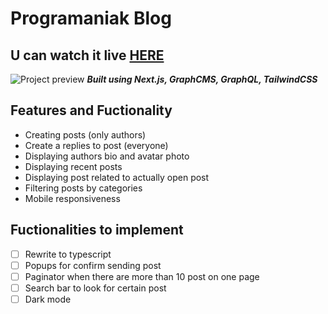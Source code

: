 # Programaniak Blog
## U can watch it live [HERE](https://graphcms-blog-phi.vercel.app/)

![Project preview](https://cdn.discordapp.com/attachments/917864818189418576/918242910229647430/unknown.png)
**_Built using Next.js, GraphCMS, GraphQL, TailwindCSS_**

## Features and Fuctionality

- Creating posts (only authors)
- Create a replies to post (everyone)
- Displaying authors bio and avatar photo
- Displaying recent posts
- Displaying post related to actually open post
- Filtering posts by categories
- Mobile responsiveness

## Fuctionalities to implement

- [ ] Rewrite to typescript
- [ ] Popups for confirm sending post
- [ ] Paginator when there are more than 10 post on one page
- [ ] Search bar to look for certain post
- [ ] Dark mode
